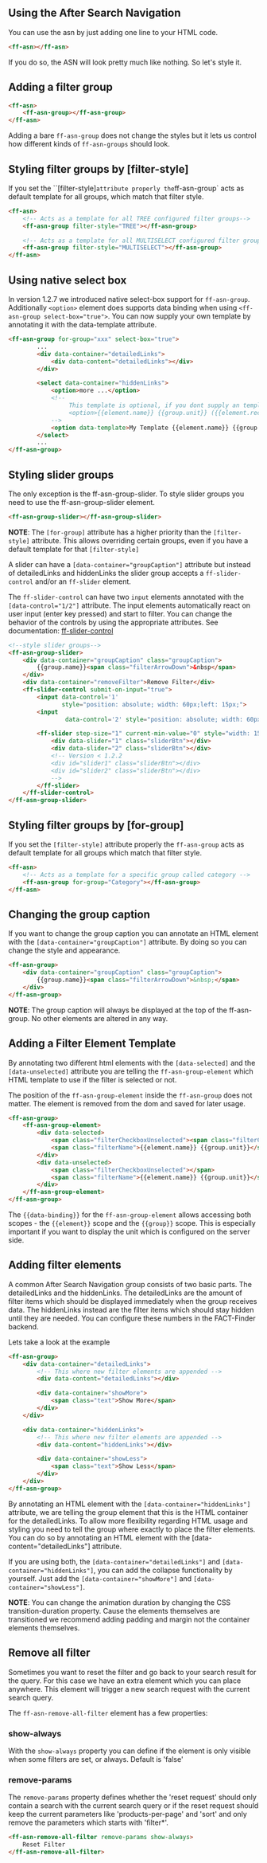 ## Using the After Search Navigation
You can use the asn by just adding one line to your HTML code.
```html
<ff-asn></ff-asn>
```
If you do so, the ASN will look pretty much like nothing. So let's style it.

## Adding a filter group
```html
<ff-asn>
    <ff-asn-group></ff-asn-group>
</ff-asn>
```
Adding a bare `ff-asn-group` does not change the styles but it lets us control how different kinds of `ff-asn-groups` should look.

## Styling filter groups by [filter-style]
If you set the ``[filter-style]` attribute properly the `ff-asn-group` acts as default template for all groups, which match that filter style.
```html
<ff-asn>
    <!-- Acts as a template for all TREE configured filter groups-->
    <ff-asn-group filter-style="TREE"></ff-asn-group>

    <!-- Acts as a template for all MULTISELECT configured filter groups-->
    <ff-asn-group filter-style="MULTISELECT"></ff-asn-group>
</ff-asn>
```

## Using native select box

In version 1.2.7 we introduced native select-box support for `ff-asn-group`.
Additionally `<option>` element does supports data binding when using
`<ff-asn-group select-box="true">`. You can now supply your own template
by annotating it with the data-template attribute.

```html
<ff-asn-group for-group="xxx" select-box="true">
        ...
        <div data-container="detailedLinks">
            <div data-content="detailedLinks"></div>
        </div>

        <select data-container="hiddenLinks">
            <option>more ...</option>
            <!--
                 This template is optional, if you dont supply an template it defaults to:
                 <option>{{element.name}} {{group.unit}} ({{element.recordCount}})</option>
            -->
            <option data-template>My Template {{element.name}} {{group.unit}}</option>
        </select>
        ...
</ff-asn-group>
```

## Styling slider groups
The only exception is the ff-asn-group-slider. To style slider groups you need to use the ff-asn-group-slider element.

```html
<ff-asn-group-slider></ff-asn-group-slider>
```
**NOTE**: The `[for-group]` attribute has a higher priority than the `[filter-style]` attribute. This allows overriding certain groups, even if you have a default template for that `[filter-style]`

A slider can have a `[data-container="groupCaption"]` attribute but instead of detailedLinks and hiddenLinks the slider group accepts a `ff-slider-control` and/or an `ff-slider` element.

The `ff-slider-control` can have two `input` elements annotated with the `[data-control="1/2"]` attribute. The input elements automatically react on user input (enter key pressed) and start to filter. You can change the behavior of the controls by using the appropriate attributes. See documentation: [ff-slider-control](http://web-components.fact-finder.de/documentation/ff-asn#ff-slider-control)

```html
<!--style slider groups-->
<ff-asn-group-slider>
    <div data-container="groupCaption" class="groupCaption">
        {{group.name}}<span class="filterArrowDown">&nbsp</span>
    </div>
    <div data-container="removeFilter">Remove Filter</div>
    <ff-slider-control submit-on-input="true">
        <input data-control='1'
               style="position: absolute; width: 60px;left: 15px;">
        <input
                data-control='2' style="position: absolute; width: 60px;right: 15px;">

        <ff-slider step-size="1" current-min-value="0" style="width: 150px;">
            <div data-slider="1" class="sliderBtn"></div>
            <div data-slider="2" class="sliderBtn"></div>
            <!-- Version < 1.2.2
            <div id="slider1" class="sliderBtn"></div>
            <div id="slider2" class="sliderBtn"></div>
            -->
        </ff-slider>
    </ff-slider-control>
</ff-asn-group-slider>
```

## Styling filter groups by [for-group]
If you set the `[filter-style]` attribute properly the `ff-asn-group` acts as default template for all groups which match that filter style.
```html
<ff-asn>
    <!-- Acts as a template for a specific group called category -->
    <ff-asn-group for-group="Category"></ff-asn-group>
</ff-asn>
```

## Changing the group caption
If you want to change the group caption you can annotate an HTML element with the `[data-container="groupCaption"]` attribute. By doing so you can change the style and appearance.
```html
<ff-asn-group>
    <div data-container="groupCaption" class="groupCaption">
        {{group.name}}<span class="filterArrowDown">&nbsp;</span>
    </div>
</ff-asn-group>
```
**NOTE**: The group caption will always be displayed at the top of the ff-asn-group. No other elements are altered in any way.

## Adding a Filter Element Template
By annotating two different html elements with the `[data-selected]` and the `[data-unselected]` attribute you are telling the `ff-asn-group-element` which HTML template to use if the filter is selected or not.

The position of the `ff-asn-group-element` inside the `ff-asn-group` does not matter. The element is removed from the dom and saved for later usage.

```html
<ff-asn-group>
    <ff-asn-group-element>
        <div data-selected>
            <span class="filterCheckboxUnselected"><span class="filterCheckboxSelected"></span></span>
            <span class="filterName">{{element.name}} {{group.unit}}</span>
        </div>
        <div data-unselected>
            <span class="filterCheckboxUnselected"></span>
            <span class="filterName">{{element.name}} {{group.unit}}</span>
        </div>
    </ff-asn-group-element>
</ff-asn-group>
```
The `{{data-binding}}` for the `ff-asn-group-element` allows accessing both scopes - the `{{element}}` scope and the `{{group}}` scope. This is especially important if you want to display the unit which is configured on the server side.

## Adding filter elements
A common After Search Navigation group consists of two basic parts. The detailedLinks and the hiddenLinks.
The detailedLinks are the amount of filter items which should be displayed immediately when the group receives data.
The hiddenLinks instead are the filter items which should stay hidden until they are needed. You can configure these numbers in the FACT-Finder backend.

Lets take a look at the example

```html
<ff-asn-group>
    <div data-container="detailedLinks">
        <!-- This where new filter elements are appended -->
        <div data-content="detailedLinks"></div>

        <div data-container="showMore">
            <span class="text">Show More</span>
        </div>
    </div>

    <div data-container="hiddenLinks">
        <!-- This where new filter elements are appended -->
        <div data-content="hiddenLinks"></div>

        <div data-container="showLess">
            <span class="text">Show Less</span>
        </div>
    </div>
</ff-asn-group>
```
By annotating an HTML element with the `[data-container="hiddenLinks"]` attribute, we are telling the group element that this is the HTML container for the detailedLinks. To allow more flexibility regarding HTML usage and styling you need to tell the group where exactly to place the filter elements. You can do so by annotating an HTML element with the [data-content="detailedLinks"] attribute.

If you are using both, the `[data-container="detailedLinks"]` and `[data-container="hiddenLinks"]`, you can add the collapse functionality by yourself. Just add the `[data-container="showMore"]` and `[data-container="showLess"]`.

**NOTE**: You can change the animation duration by changing the CSS transition-duration property. Cause the elements themselves are transitioned we recommend adding padding and margin not the container elements themselves.

## Remove all filter
Sometimes you want to reset the filter and go back to your search result for the query. For this case we have an extra element which you can place anywhere. This element will trigger a new search request with the current search query.

The `ff-asn-remove-all-filter` element has a few properties:

### show-always
With the `show-always` property you can define if the element is only visible when some filters are set, or always. Default is 'false'

### remove-params
The `remove-params` property defines whether the 'reset request' should only contain a search with the current search query or if the reset request should keep the current parameters like 'products-per-page' and 'sort' and only remove the parameters which starts with 'filter*'.

```html
<ff-asn-remove-all-filter remove-params show-always>
    Reset Filter
</ff-asn-remove-all-filter>
```
